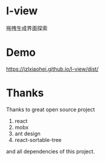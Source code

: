 # l-view

拖拽生成界面探索

# Demo
https://jzlxiaohei.github.io/l-view/dist/


# Thanks
Thanks to great open source project

1. react
2. mobx
3. ant design
4. react-sortable-tree

and all dependencies of this project.
